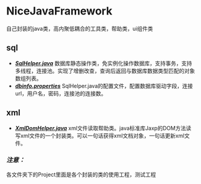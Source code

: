 # NiceJavaFramework
自己封装的java类，高内聚低耦合的工具类，帮助类，ui组件类


## sql
- ***[SqlHelper.java](https://github.com/ismyblue/NiceJavaFramework/blob/master/sql/SqlHelper.java)*** 数据库静态操作类，免实例化操作数据库，支持事务，支持多线程，连接池。实现了增删改查，查询后返回与数据库数据类型匹配的对象数组列表。
- ***[dbinfo.properties](https://github.com/ismyblue/NiceJavaFramework/blob/master/sql/dbinfo.properties)*** SqlHelper.java的配置文件，配置数据库驱动字段，连接url，用户名，密码，连接池的连接数。

## xml
- ***[XmlDomHelper.java](https://github.com/ismyblue/NiceJavaFramework/blob/master/xml/XmlDomHelper.java)*** xml文件读取帮助类。java标准库Jaxp的DOM方法读写xml文件的一个封装类。可以一句话获得xml文档对象，一句话更新xml文件。

### ***注意：***
各文件夹下的Project里面是各个封装的类的使用工程，测试工程
